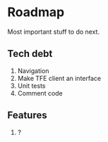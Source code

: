 
# Roadmap

Most important stuff to do next.

## Tech debt

1. Navigation
1. Make TFE client an interface
1. Unit tests
1. Comment code

## Features

1. ?